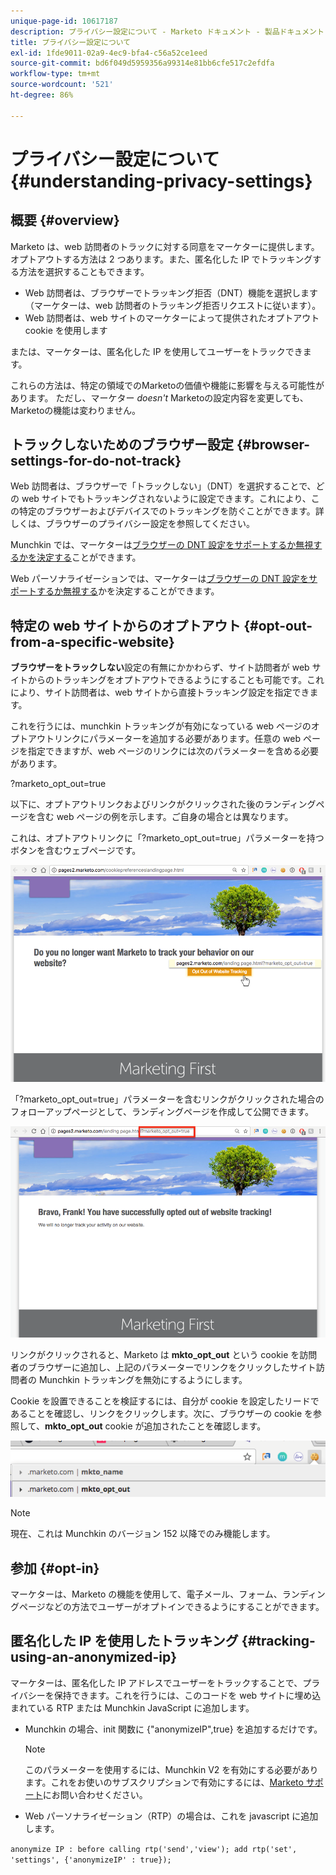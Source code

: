 ```yaml
---
unique-page-id: 10617187
description: プライバシー設定について - Marketo ドキュメント - 製品ドキュメント
title: プライバシー設定について
exl-id: 1fde9011-02a9-4ec9-bfa4-c56a52ce1eed
source-git-commit: bd6f049d5959356a99314e81bb6cfe517c2efdfa
workflow-type: tm+mt
source-wordcount: '521'
ht-degree: 86%

---
```


# プライバシー設定について {#understanding-privacy-settings}

## 概要 {#overview}

Marketo は、web 訪問者のトラックに対する同意をマーケターに提供します。オプトアウトする方法は 2 つあります。また、匿名化した IP でトラッキングする方法を選択することもできます。

* Web 訪問者は、ブラウザーでトラッキング拒否（DNT）機能を選択します（マーケターは、web 訪問者のトラッキング拒否リクエストに従います）。
* Web 訪問者は、web サイトのマーケターによって提供されたオプトアウト cookie を使用します

または、マーケターは、匿名化した IP を使用してユーザーをトラックできます。

これらの方法は、特定の領域でのMarketoの価値や機能に影響を与える可能性があります。 ただし、マーケター *doesn&#39;t* Marketoの設定内容を変更しても、Marketoの機能は変わりません。

## トラックしないためのブラウザー設定 {#browser-settings-for-do-not-track}

Web 訪問者は、ブラウザーで「トラックしない」（DNT）を選択することで、どの web サイトでもトラッキングされないように設定できます。これにより、この特定のブラウザーおよびデバイスでのトラッキングを防ぐことができます。詳しくは、ブラウザーのプライバシー設定を参照してください。

Munchkin では、マーケターは[ブラウザーの DNT 設定をサポートするか無視するかを決定する](/help/marketo/product-docs/administration/settings/edit-do-not-track-browser-support-settings.md)ことができます。

Web パーソナライゼーションでは、マーケターは[ブラウザーの DNT 設定をサポートするか無視する](/help/marketo/product-docs/web-personalization/getting-started/setting-web-personalization-to-do-not-track.md)かを決定することができます。

## 特定の web サイトからのオプトアウト {#opt-out-from-a-specific-website}

**ブラウザーをトラックしない**&#x200B;設定の有無にかかわらず、サイト訪問者が web サイトからのトラッキングをオプトアウトできるようにすることも可能です。これにより、サイト訪問者は、web サイトから直接トラッキング設定を指定できます。

これを行うには、munchkin トラッキングが有効になっている web ページのオプトアウトリンクにパラメーターを追加する必要があります。任意の web ページを指定できますが、web ページのリンクには次のパラメーターを含める必要があります。

?marketo_opt_out=true

以下に、オプトアウトリンクおよびリンクがクリックされた後のランディングページを含む web ページの例を示します。ご自身の場合とは異なります。

これは、オプトアウトリンクに「?marketo_opt_out=true」パラメーターを持つボタンを含むウェブページです。

![](assets/understanding-privacy-settings-1.png)

「?marketo_opt_out=true」パラメーターを含むリンクがクリックされた場合のフォローアップページとして、ランディングページを作成して公開できます。

![](assets/understanding-privacy-settings-2.png)

リンクがクリックされると、Marketo は **mkto_opt_out** という cookie を訪問者のブラウザーに追加し、上記のパラメーターでリンクをクリックしたサイト訪問者の Munchkin トラッキングを無効にするようにします。

Cookie を設置できることを検証するには、自分が cookie を設定したリードであることを確認し、リンクをクリックします。次に、ブラウザーの cookie を参照して、**mkto_opt_out** cookie が追加されたことを確認します。

![](assets/understanding-privacy-settings-3.png)

>[!NOTE]
>
>現在、これは Munchkin のバージョン 152 以降でのみ機能します。

## 参加 {#opt-in}

マーケターは、Marketo の機能を使用して、電子メール、フォーム、ランディングページなどの方法でユーザーがオプトインできるようにすることができます。

## 匿名化した IP を使用したトラッキング {#tracking-using-an-anonymized-ip}

マーケターは、匿名化した IP アドレスでユーザーをトラックすることで、プライバシーを保持できます。これを行うには、このコードを web サイトに埋め込まれている RTP または Munchkin JavaScript に追加します。

* Munchkin の場合、init 関数に {&quot;anonymizeIP&quot;,true} を追加するだけです。

   >[!NOTE]
   >
   >このパラメーターを使用するには、Munchkin V2 を有効にする必要があります。これをお使いのサブスクリプションで有効にするには、[Marketo サポート](https://nation.marketo.com/community/support_solutions)にお問い合わせください。

* Web パーソナライゼーション（RTP）の場合は、これを javascript に追加します。

`anonymize IP : before calling rtp('send','view'); add rtp('set', 'settings', {'anonymizeIP' : true});`
